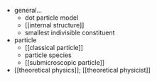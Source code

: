 - general...
    - dot particle model
    - [[internal structure]]
    - smallest indivisible constituent
- particle
    - [[classical particle]]
    - particle species
    - [[submicroscopic particle]]
- [[theoretical physics]]; [[theoretical physicist]]

